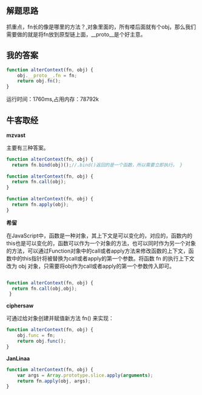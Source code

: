 ## 解题思路

抓重点，fn长的像是哪里的方法？,对象里面的，所有喽后面就有个obj，那么我们需要做的就是将fn放到原型链上面，__proto__是个好主意。

## 我的答案

```js
function alterContext(fn, obj) {
    obj.__proto__.fn = fn;
    return obj.fn();
}
```
运行时间：1760ms,占用内存：78792k

## 牛客取经

**mzvast**

主要有三种答案。

```js
function alterContext(fn, obj) {
  return fn.bind(obj)();//.bind()返回的是一个函数，所以需要立即执行。 }
 
function alterContext(fn, obj) {
  return fn.call(obj);
}
 
function alterContext(fn, obj) {
  return fn.apply(obj);
}
```

**希留**

在JavaScript中，函数是一种对象，其上下文是可以变化的，对应的，函数内的this也是可以变化的，函数可以作为一个对象的方法，也可以同时作为另一个对象的方法，可以通过Function对象中的call或者apply方法来修改函数的上下文，函数中的this指针将被替换为call或者apply的第一个参数。将函数 fn 的执行上下文改为 obj 对象，只需要将obj作为call或者apply的第一个参数传入即可。

```js

function alterContext(fn, obj) {
  return fn.call(obj,obj);
 }
```

**ciphersaw**

可通过给对象创建并赋值新方法 fn() 来实现：

```js
function alterContext(fn, obj) {
    obj.func = fn;
    return obj.func();
}
```
**JanLinaa**

```js
function alterContext(fn, obj) {
    var args = Array.prototype.slice.apply(arguments);
    return fn.apply(obj, args);
}
```

